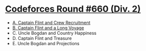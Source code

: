 # [Codeforces Round #660 (Div. 2)](https://codeforces.com/contest/1388)

- [A. Captain Flint and Crew Recruitment](https://github.com/wingkwong/codeforces/blob/master/contests/1388/A.cpp)
- [B. Captain Flint and a Long Voyage](https://github.com/wingkwong/codeforces/blob/master/contests/1388/A.cpp)
- C. Uncle Bogdan and Country Happiness
- D. Captain Flint and Treasure
- E. Uncle Bogdan and Projections